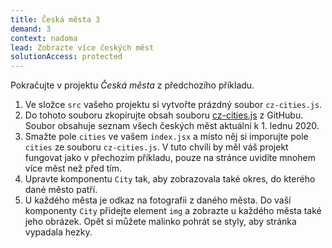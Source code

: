 ```yaml
---
title: Česká města 3
demand: 3
context: nadoma
lead: Zobrazte více českých měst
solutionAccess: protected
---
```


Pokračujte v projektu _Česká města_ z předchozího příkladu.

1. Ve složce `src` vašeho projektu si vytvořte prázdný soubor `cz-cities.js`.
1. Do tohoto souboru zkopírujte obsah souboru [cz-cities.js](https://github.com/Czechitas-podklady-WEB/cviceni-cz-cities/blob/main/cz-cities.js) z GitHubu. Soubor obsahuje seznam všech českých měst aktuální k 1. lednu 2020.
1. Smažte pole `cities` ve vašem `index.jsx` a místo něj si imporujte pole `cities` ze souboru `cz-cities.js`. V tuto chvíli by měl váš projekt fungovat jako v přechozím příkladu, pouze na stránce uvidíte mnohem více měst než před tím.
1. Upravte komponentu `City` tak, aby zobrazovala také okres, do kterého dané město patří.
1. U každého města je odkaz na fotografii z daného města. Do vaší komponenty `City` přidejte element `img` a zobrazte u každého města také jeho obrázek. Opět si můžete malinko pohrát se styly, aby stránka vypadala hezky.
